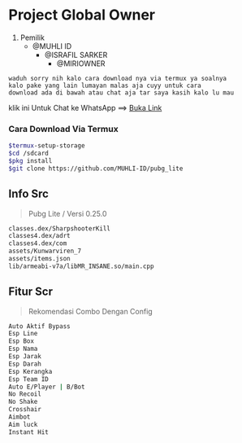 # Project Global Owner
1. Pemilik
   - @MUHLI ID 
     - @ISRAFIL SARKER
       - @MIRIOWNER
```
waduh sorry nih kalo cara download nya via termux ya soalnya
kalo pake yang lain lumayan malas aja cuyy untuk cara 
download ada di bawah atau chat aja tar saya kasih kalo lu mau
```
klik ini Untuk Chat ke WhatsApp ==> [Buka Link](https://api.whatsapp.com/send?phone=+6285861878610)
### Cara Download Via Termux
```bash
$termux-setup-storage
$cd /sdcard
$pkg install
$git clone https://github.com/MUHLI-ID/pubg_lite
```

## Info Src
>Pubg Lite / Versi 0.25.0
```bash
classes.dex/SharpshooterKill
classes4.dex/adrt
classes4.dex/com
assets/Kunwarviren_7
assets/items.json
lib/armeabi-v7a/libMR_INSANE.so/main.cpp
```
## Fitur Scr
>Rekomendasi Combo Dengan Config
```bash
Auto Aktif Bypass 
Esp Line
Esp Box
Esp Nama
Esp Jarak
Esp Darah
Esp Kerangka
Esp Team ID
Auto E/Player | B/Bot
No Recoil
No Shake
Crosshair
Aimbot 
Aim luck
Instant Hit
```